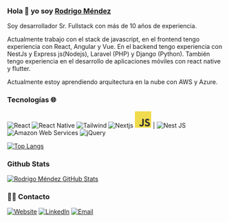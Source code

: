 ### Hola 👋 yo soy [Rodrigo Méndez](https://rodrigomendez.dev)

Soy desarrollador Sr. Fullstack con más de 10 años de experiencia.

Actualmente trabajo con el stack de javascript, en el frontend tengo experiencia con React, Angular y Vue. En el backend tengo experiencia con NestJs y Express js(Nodejs), Laravel (PHP) y Django (Python). También tengo experiencia en el desarrollo de aplicaciones móviles con react native y flutter.

Actualmente estoy aprendiendo arquitectura en la nube con AWS y Azure.



### Tecnologías 🌐

<img src="https://rodrigomendez.dev/_ipx/w_64,q_75/%2Fimages%2Freact.png?url=%2Fimages%2Freact.png&w=64&q=75" alt="React" width="38">  <img src="https://rodrigomendez.dev/_ipx/w_64,q_75/%2Fimages%2Fnative.png?url=%2Fimages%2Fnative.png&w=64&q=75" alt="React Native" width="38">  <img src="https://rodrigomendez.dev/_ipx/w_64,q_75/%2Fimages%2Ftailwind.png?url=%2Fimages%2Ftailwind.png&w=64&q=75" alt="Tailwind" width="38">   <img src="https://rodrigomendez.dev/_ipx/w_64,q_75/%2Fimages%2Fnext.png?url=%2Fimages%2Fnext.png&w=64&q=75" alt="Nextjs" width="38">  <img src="https://raw.githubusercontent.com/github/explore/80688e429a7d4ef2fca1e82350fe8e3517d3494d/topics/javascript/javascript.png" alt="Javascript" width="38"> | <img src="https://rodrigomendez.dev/_ipx/w_64,q_75/%2Fimages%2Fnest.png?url=%2Fimages%2Fnest.png&w=64&q=75" alt="Nest JS" width="38">  <img src="https://rodrigomendez.dev/_ipx/w_64,q_75/%2Fimages%2Faws.png?url=%2Fimages%2Faws.png&w=64&q=75" alt="Amazon Web Services" width="38">  <img src="https://rodrigomendez.dev/_ipx/w_64,q_75/%2Fimages%2Fts.png?url=%2Fimages%2Fts.png&w=64&q=75" alt="jQuery" width="38">

[![Top Langs](https://github-readme-stats.vercel.app/api/top-langs/?username=rodrigo2392&locale=es)](https://github.com/rodrigo2392)



### Github Stats

[![Rodrigo Méndez GitHub Stats](https://github-readme-stats.vercel.app/api?username=rodrigo2392&show_icons=true&count_private=true&locale=es)](https://github.com/rodrigo2392)



###  🤝🏻 Contacto 

<a href="https://rodrigomendez.dev" target="_blank"><img alt="Website" src="https://img.shields.io/badge/Website-rodrigomendez.dev-blue?style=flat&logo=google-chrome"></a>
<a href="https://www.linkedin.com/in/%E2%98%95-rodrigo-m%C3%A9ndez/" target="_blank"><img alt="LinkedIn" src="https://img.shields.io/badge/LinkedIn-@rodrigomendezdev-blue?style=flat&logo=linkedin"></a>
<a href="mailto:itic.rodrigomg@gmail.com"><img alt="Email" src="https://img.shields.io/badge/Email-itic.rodrigomg@gmail.com-blue?style=flat&logo=gmail"></a>

